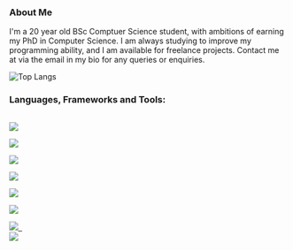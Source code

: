 ### About Me

I'm a 20 year old BSc Comptuer Science student, with ambitions of earning my PhD in Computer Science. I am always studying to improve my programming ability, and I am available for freelance projects. Contact me at via the email in my bio for any queries or enquiries.

![Top Langs](https://github-readme-stats.vercel.app/api/top-langs/?username=leytonoday&layout=compact&count_private=true&show_icons=true)

### Languages, Frameworks and Tools:
[<code>
<img src="https://img.icons8.com/color/48/000000/c-plus-plus-logo.png"/>
</code>](https://docs.microsoft.com/en-us/cpp/?view=msvc-160)
[<code>
<img src="https://img.icons8.com/color/48/000000/javascript.png"/>
</code>](https://developer.mozilla.org/en-US/docs/Web/JavaScript)
[<code>
<img src="https://img.icons8.com/color/48/000000/vue-js.png"/>
</code>](https://vuejs.org/)
[<code>
<img src="https://img.icons8.com/color/48/000000/java-coffee-cup-logo.png"/>
</code>](https://docs.oracle.com/en/java/)
[<code>
<img src="https://img.icons8.com/color/48/000000/python.png"/>
</code>](https://www.python.org/)
[<code>
<img src="https://img.icons8.com/color/48/000000/html-5--v1.png"/>
</code>](https://developer.mozilla.org/en-US/docs/Web/HTML)
[<code>
<img src="https://img.icons8.com/color/48/000000/css3.png"/>
</code>](https://developer.mozilla.org/en-US/docs/Web/CSS)
[<code>
<img src="https://img.icons8.com/color/48/000000/mysql-logo.png"/>
</code>](https://dev.mysql.com/)
